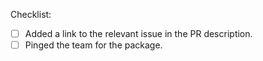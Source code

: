 Checklist:

* [ ] Added a link to the relevant issue in the PR description.
* [ ] Pinged the team for the package.
<!--
  For example if you are trying to mark a python package as broken.

      ping @conda-forge/python
--!>
